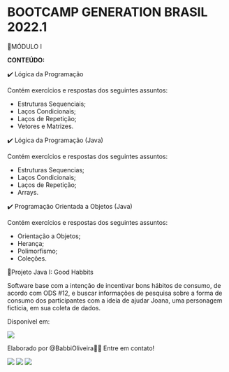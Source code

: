 # BOOTCAMP GENERATION BRASIL 2022.1

📁MÓDULO I

<b>CONTEÚDO:</b>

✔️ Lógica da Programação

Contém exercícios e respostas dos seguintes assuntos:

- Estruturas Sequenciais;
- Laços Condicionais;
- Laços de Repetição;
- Vetores e Matrizes.


✔️ Lógica da Programação (Java)

Contém exercícios e respostas dos seguintes assuntos:

- Estruturas Sequencias;
- Laços Condicionais;
- Laços de Repetição;
- Arrays.


✔️ Programação Orientada a Objetos (Java)

Contém exercícios e respostas dos seguintes assuntos:

- Orientação a Objetos;
- Herança;
- Polimorfismo;
- Coleções.

🐇Projeto Java I: Good Habbits

Software base com a intenção de incentivar bons hábitos de consumo, de acordo com ODS #12, e buscar informações de pesquisa sobre a forma de consumo dos participantes com a ideia de ajudar Joana, uma personagem fictícia, em sua coleta de dados.

Disponível em: <div align="left">
<a href = "https://github.com/oliveirababbi/bons-habitos"><img src="https://img.shields.io/badge/GitHub-100000?style=for-the-badge&logo=github&logoColor=white" target="_blank"></a>
</div>

Elaborado por @BabbiOliveira🏳️‍🌈 
Entre em contato!
<div align="left">
  <a href="https://instagram.com/oliveirababbi" target="_blank"><img src="https://img.shields.io/badge/-Instagram-%23E4405F?style=for-the-badge&logo=instagram&logoColor=white" target="_blank"></a>
  <a href = "mailto:oliveirababbi@gmail.com"><img src="https://img.shields.io/badge/Gmail-D14836?style=for-the-badge&logo=gmail&logoColor=white" target="_blank"></a>
  <a href="https://www.linkedin.com/in/babboliveira" target="_blank"><img src="https://img.shields.io/badge/-LinkedIn-%230077B5?style=for-the-badge&logo=linkedin&logoColor=white" target="_blank"></a> 
</div>

